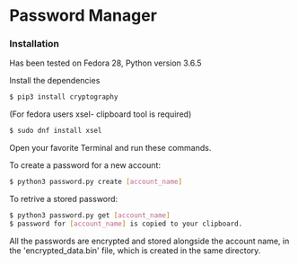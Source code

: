# Password Manager

### Installation

Has been tested on Fedora 28, Python version 3.6.5

Install the dependencies 

```sh
$ pip3 install cryptography
```

(For fedora users xsel- clipboard tool is required)
```sh
$ sudo dnf install xsel
```

Open your favorite Terminal and run these commands.

To create a password for a new account:
```sh
$ python3 password.py create [account_name]
```

To retrive a stored password:
```sh
$ python3 password.py get [account_name]
$ password for [account_name] is copied to your clipboard.
```
All the passwords are encrypted and stored alongside the account name, in the 'encrypted_data.bin' file, which is created in the same directory.